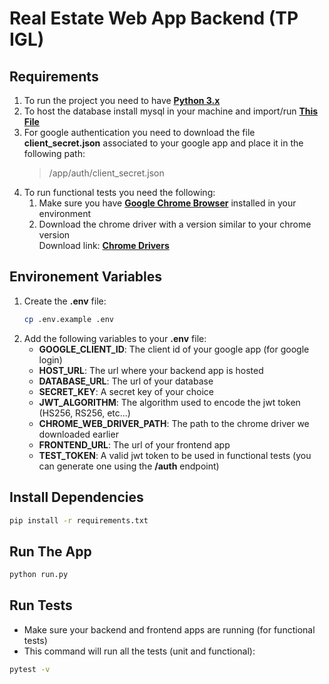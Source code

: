 # Real Estate Web App Backend (TP IGL)

## Requirements

1. To run the project you need to have **[Python 3.x](https://www.python.org/downloads/)**
1. To host the database install mysql in your machine and import/run **[This File](./db_structure.sql)**
1. For google authentication you need to download the file **client_secret.json** associated to your google app and place it in the following path:
   > /app/auth/client_secret.json
1. To run functional tests you need the following:
   1. Make sure you have **[Google Chrome Browser](https://www.google.com/chrome/)** installed in your environment
   1. Download the chrome driver with a version similar to your chrome version\
      Download link: **[Chrome Drivers](https://chromedriver.chromium.org/downloads)**

## Environement Variables

1. Create the **.env** file:
   ```bash
   cp .env.example .env
   ```
1. Add the following variables to your **.env** file:
   - **GOOGLE_CLIENT_ID**: The client id of your google app (for google login)
   - **HOST_URL**: The url where your backend app is hosted
   - **DATABASE_URL**: The url of your database
   - **SECRET_KEY**: A secret key of your choice
   - **JWT_ALGORITHM**: The algorithm used to encode the jwt token (HS256, RS256, etc...)
   - **CHROME_WEB_DRIVER_PATH**: The path to the chrome driver we downloaded earlier
   - **FRONTEND_URL**: The url of your frontend app
   - **TEST_TOKEN**: A valid jwt token to be used in functional tests (you can generate one using the **/auth** endpoint)

## Install Dependencies

```bash
pip install -r requirements.txt
```

## Run The App

```bash
python run.py
```

## Run Tests

- Make sure your backend and frontend apps are running (for functional tests)
- This command will run all the tests (unit and functional):

```bash
pytest -v
```

